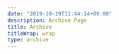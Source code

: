 ```yaml
---
date: "2019-10-19T11:44:14+09:00"
description: Archive Page
title: Archive
titleWrap: wrap
type: archive
---
```

